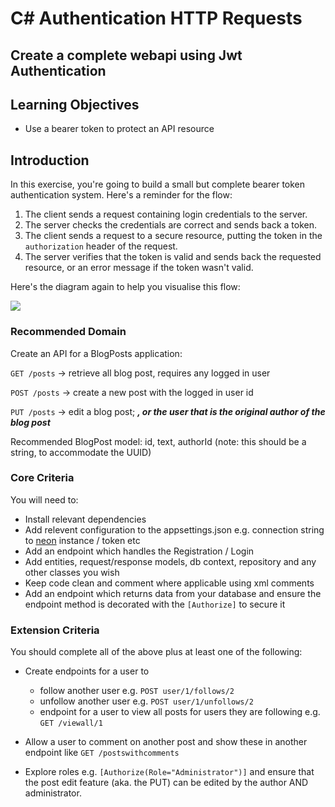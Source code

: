 # C# Authentication HTTP Requests

## Create a complete webapi using Jwt Authentication

## Learning Objectives

- Use a bearer token to protect an API resource

## Introduction

In this exercise, you're going to build a small but complete bearer token authentication system. Here's a reminder for the flow:

1. The client sends a request containing login credentials to the server.
2. The server checks the credentials are correct and sends back a token.
3. The client sends a request to a secure resource, putting the token in the `authorization` header of the request.
4. The server verifies that the token is valid and sends back the requested resource, or an error message if the token wasn't valid.

Here's the diagram again to help you visualise this flow:

![](./assets/Auth_Flow.png)

### Recommended Domain

Create an API for a BlogPosts application:

`GET /posts` -> retrieve all blog post, requires any logged in user

`POST /posts` -> create a new post with the logged in user id

`PUT /posts` -> edit a blog post; **_, or the user that is the original author of the blog post_**

Recommended BlogPost model: id, text, authorId (note: this should be a string, to accommodate the UUID)

### Core Criteria

You will need to:

- Install relevant dependencies
- Add relevent configuration to the appsettings.json e.g. connection string to [neon](https://neon.tech) instance / token etc
- Add an endpoint which handles the Registration / Login
- Add entities, request/response models, db context, repository and any other classes you wish
- Keep code clean and comment where applicable using xml comments
- Add an endpoint which returns data from your database and ensure the endpoint method is decorated with the `[Authorize]` to secure it

### Extension Criteria

You should complete all of the above plus at least one of the following:

- Create endpoints for a user to
  - follow another user e.g. `POST user/1/follows/2`
  - unfollow another user e.g. `POST user/1/unfollows/2`
  - endpoint for a user to view all posts for users they are following e.g. `GET /viewall/1`
- Allow a user to comment on another post and show these in another endpoint like `GET /postswithcomments`

- Explore roles e.g. `[Authorize(Role="Administrator")]` and ensure that the post edit feature (aka. the PUT) can be edited by the author AND administrator.

